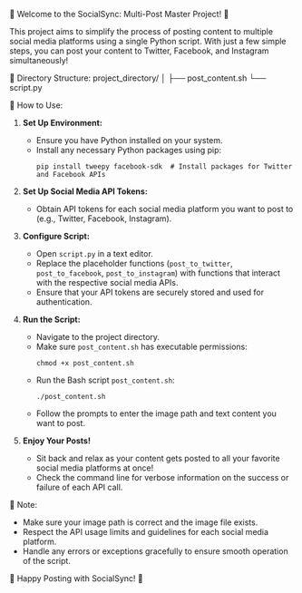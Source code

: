🎉 Welcome to the SocialSync: Multi-Post Master Project! 🎉

This project aims to simplify the process of posting content to multiple social media platforms using a single Python script. With just a few simple steps, you can post your content to Twitter, Facebook, and Instagram simultaneously!

📁 Directory Structure:
project_directory/
│
├── post_content.sh
└── script.py

📝 How to Use:

1. **Set Up Environment:**
   - Ensure you have Python installed on your system.
   - Install any necessary Python packages using pip:
     ```
     pip install tweepy facebook-sdk  # Install packages for Twitter and Facebook APIs
     ```

2. **Set Up Social Media API Tokens:**
   - Obtain API tokens for each social media platform you want to post to (e.g., Twitter, Facebook, Instagram).

3. **Configure Script:**
   - Open `script.py` in a text editor.
   - Replace the placeholder functions (`post_to_twitter`, `post_to_facebook`, `post_to_instagram`) with functions that interact with the respective social media APIs.
   - Ensure that your API tokens are securely stored and used for authentication.

4. **Run the Script:**
   - Navigate to the project directory.
   - Make sure `post_content.sh` has executable permissions:
     ```
     chmod +x post_content.sh
     ```
   - Run the Bash script `post_content.sh`:
     ```
     ./post_content.sh
     ```
   - Follow the prompts to enter the image path and text content you want to post.

5. **Enjoy Your Posts!**
   - Sit back and relax as your content gets posted to all your favorite social media platforms at once!
   - Check the command line for verbose information on the success or failure of each API call.

📌 Note:
- Make sure your image path is correct and the image file exists.
- Respect the API usage limits and guidelines for each social media platform.
- Handle any errors or exceptions gracefully to ensure smooth operation of the script.

🚀 Happy Posting with SocialSync! 🚀
